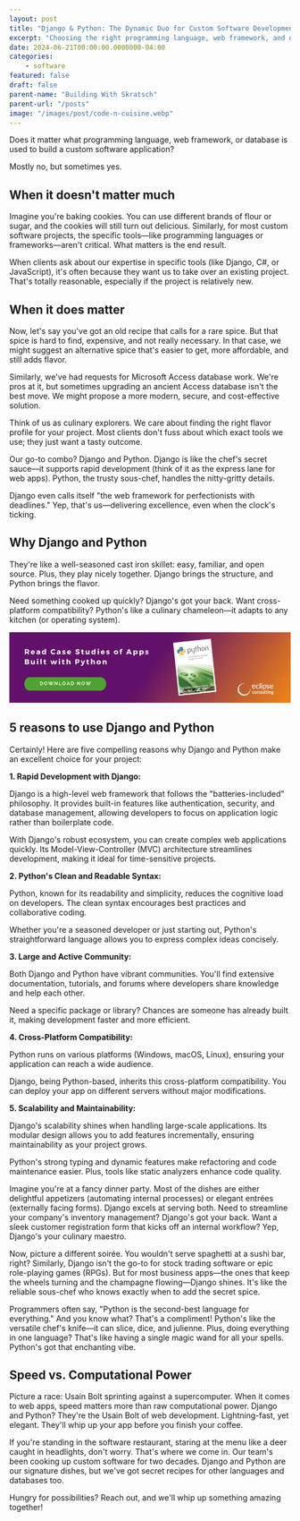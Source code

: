 ```yaml
---
layout: post
title: "Django & Python: The Dynamic Duo for Custom Software Development"
excerpt: "Choosing the right programming language, web framework, and database for custom software matters based on project specifics. While Django and Python offer rapid development and scalability, other tools may suit unique needs"
date: 2024-06-21T00:00:00.0000000-04:00
categories:
    - software
featured: false
draft: false
parent-name: "Building With Skratsch"
parent-url: "/posts"
image: "/images/post/code-n-cuisine.webp"
---
```

Does it matter what programming language, web framework, or database is
used to build a custom software application?

Mostly no, but sometimes yes.

## When it doesn't matter much

Imagine you're baking cookies. You can use different brands of flour or sugar, and the cookies will still turn out delicious. Similarly, for most custom software projects, the specific tools—like programming languages or frameworks—aren't critical. What matters is the end result.

When clients ask about our expertise in specific tools (like Django, C#, or JavaScript), it's often because they want us to take over an existing project. That's totally reasonable, especially if the project is relatively new.

## When it does matter

Now, let's say you've got an old recipe that calls for a rare spice. But that spice is hard to find, expensive, and not really necessary. In that case, we might suggest an alternative spice that's easier to get, more affordable, and still adds flavor.

Similarly, we've had requests for Microsoft Access database work. We're pros at it, but sometimes upgrading an ancient Access database isn't the best move. We might propose a more modern, secure, and cost-effective solution.

Think of us as culinary explorers. We care about finding the right flavor profile for your project. Most clients don't fuss about which exact tools we use; they just want a tasty outcome.

Our go-to combo? Django and Python. Django is like the chef's secret sauce—it supports rapid development (think of it as the express lane for web apps). Python, the trusty sous-chef, handles the nitty-gritty details.

Django even calls itself "the web framework for perfectionists with deadlines." Yep, that's us—delivering excellence, even when the clock's ticking.

## Why Django and Python

They're like a well-seasoned cast iron skillet: easy, familiar, and open source. Plus, they play nicely together. Django brings the structure, and Python brings the flavor.

Need something cooked up quickly? Django's got your back. Want cross-platform compatibility? Python's like a culinary chameleon—it adapts to any kitchen (or operating system).

[![python CTA 2](/images/post/python-CTA-2.webp)](/assets/docs/PythonBrochure_20150309_17-56-00RZ107-DL.pdf)

## 5 reasons to use Django and Python

Certainly! Here are five compelling reasons why Django and Python make an excellent choice for your project:

**1. Rapid Development with Django:**

Django is a high-level web framework that follows the "batteries-included" philosophy. It provides built-in features like authentication, security, and database management, allowing developers to focus on application logic rather than boilerplate code.

With Django's robust ecosystem, you can create complex web applications quickly. Its Model-View-Controller (MVC) architecture streamlines development, making it ideal for time-sensitive projects.

**2. Python's Clean and Readable Syntax:**

Python, known for its readability and simplicity, reduces the cognitive load on developers. The clean syntax encourages best practices and collaborative coding.

Whether you're a seasoned developer or just starting out, Python's straightforward language allows you to express complex ideas concisely.

**3. Large and Active Community:**

Both Django and Python have vibrant communities. You'll find extensive documentation, tutorials, and forums where developers share knowledge and help each other.

Need a specific package or library? Chances are someone has already built it, making development faster and more efficient.

**4. Cross-Platform Compatibility:**

Python runs on various platforms (Windows, macOS, Linux), ensuring your application can reach a wide audience.

Django, being Python-based, inherits this cross-platform compatibility. You can deploy your app on different servers without major modifications.

**5. Scalability and Maintainability:**

Django's scalability shines when handling large-scale applications. Its modular design allows you to add features incrementally, ensuring maintainability as your project grows.

Python's strong typing and dynamic features make refactoring and code maintenance easier. Plus, tools like static analyzers enhance code quality.


Imagine you're at a fancy dinner party. Most of the dishes are either delightful appetizers (automating internal processes) or elegant entrées (externally facing forms). Django excels at serving both. Need to streamline your company's inventory management? Django's got your back. Want a sleek customer registration form that kicks off an internal workflow? Yep, Django's your culinary maestro.

Now, picture a different soirée. You wouldn't serve spaghetti at a sushi bar, right? Similarly, Django isn't the go-to for stock trading software or epic role-playing games (RPGs). But for most business apps—the ones that keep the wheels turning and the champagne flowing—Django shines. It's like the reliable sous-chef who knows exactly when to add the secret spice.

Programmers often say, "Python is the second-best language for everything." And you know what? That's a compliment! Python's like the versatile chef's knife—it can slice, dice, and julienne. Plus, doing everything in one language? That's like having a single magic wand for all your spells. Python's got that enchanting vibe.

## Speed vs. Computational Power

Picture a race: Usain Bolt sprinting against a supercomputer. When it comes to web apps, speed matters more than raw computational power. Django and Python? They're the Usain Bolt of web development. Lightning-fast, yet elegant. They'll whip up your app before you finish your coffee.

If you're standing in the software restaurant, staring at the menu like a deer caught in headlights, don't worry. That's where we come in. Our team's been cooking up custom software for two decades. Django and Python are our signature dishes, but we've got secret recipes for other languages and databases too.

Hungry for possibilities? Reach out, and we'll whip up something amazing together!